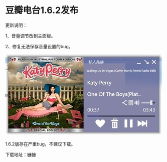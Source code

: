 # 豆瓣电台1.6.2发布

更新说明：

1、音量调节改到主面板。

2、修复无法保存音量设置的bug。

[<img style="background-image: none; border-bottom: 0px; border-left: 0px; padding-left: 0px; padding-right: 0px; display: inline; border-top: 0px; border-right: 0px; padding-top: 0px" title="image25" border="0" alt="image25" src="/attachment/up/blog/images/1.6.2_149B2/image25_thumb.jpg" width="500" height="260" />](/attachment/up/blog/images/1.6.2_149B2/image25.jpg)

1.6.2版存在严重bug，不建议下载。

下载地址：<strike>链接</a>
